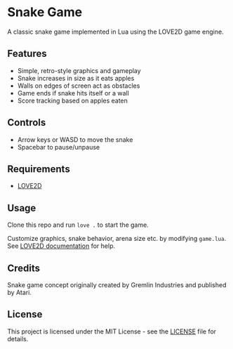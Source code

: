 # Snake Game

A classic snake game implemented in Lua using the LOVE2D game engine. 

## Features

- Simple, retro-style graphics and gameplay
- Snake increases in size as it eats apples
- Walls on edges of screen act as obstacles
- Game ends if snake hits itself or a wall
- Score tracking based on apples eaten

## Controls

- Arrow keys or WASD to move the snake
- Spacebar to pause/unpause

## Requirements

- [LOVE2D](https://love2d.org/) 

## Usage

Clone this repo and run `love .` to start the game.

Customize graphics, snake behavior, arena size etc. by modifying `game.lua`. See [LOVE2D documentation](https://love2d.org/wiki/Main_Page) for help.

## Credits

Snake game concept originally created by Gremlin Industries and published by Atari.

## License

This project is licensed under the MIT License - see the [LICENSE](LICENSE) file for details.
